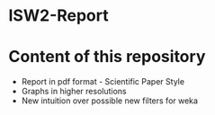 # ISW2-Report

# Content of this repository
* Report in pdf format - Scientific Paper Style
* Graphs in higher resolutions
* New intuition over possible new filters for weka
